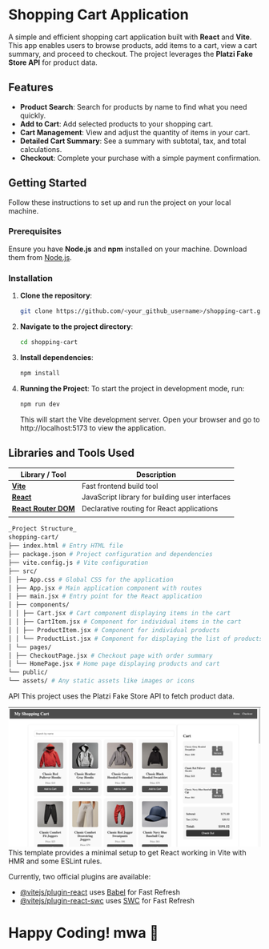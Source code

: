 # Shopping Cart Application

A simple and efficient shopping cart application built with **React** and **Vite**. This app enables users to browse products, add items to a cart, view a cart summary, and proceed to checkout. The project leverages the **Platzi Fake Store API** for product data.

## Features

- **Product Search**: Search for products by name to find what you need quickly.
- **Add to Cart**: Add selected products to your shopping cart.
- **Cart Management**: View and adjust the quantity of items in your cart.
- **Detailed Cart Summary**: See a summary with subtotal, tax, and total calculations.
- **Checkout**: Complete your purchase with a simple payment confirmation.

## Getting Started

Follow these instructions to set up and run the project on your local machine.

### Prerequisites

Ensure you have **Node.js** and **npm** installed on your machine. Download them from [Node.js](https://nodejs.org/).

### Installation

1. **Clone the repository**:

   ```bash
   git clone https://github.com/<your_github_username>/shopping-cart.git

   ```

2. **Navigate to the project directory**:

   ```bash
   cd shopping-cart
   ```

3. **Install dependencies**:

   ```bash
   npm install
   ```

4. **Running the Project**:
   To start the project in development mode, run:

   ```bash
   npm run dev
   ```

   This will start the Vite development server. Open your browser and go to http://localhost:5173 to view the application.

## Libraries and Tools Used

| Library / Tool                                   | Description                                     |
| ------------------------------------------------ | ----------------------------------------------- |
| [**Vite**](https://vitejs.dev/)                  | Fast frontend build tool                        |
| [**React**](https://reactjs.org/)                | JavaScript library for building user interfaces |
| [**React Router DOM**](https://reactrouter.com/) | Declarative routing for React applications      |
|                                                  |

```bash
_Project Structure_
shopping-cart/
├── index.html # Entry HTML file
├── package.json # Project configuration and dependencies
├── vite.config.js # Vite configuration
├── src/
│ ├── App.css # Global CSS for the application
│ ├── App.jsx # Main application component with routes
│ ├── main.jsx # Entry point for the React application
│ ├── components/
│ │ ├── Cart.jsx # Cart component displaying items in the cart
│ │ ├── CartItem.jsx # Component for individual items in the cart
│ │ ├── ProductItem.jsx # Component for individual products
│ │ └── ProductList.jsx # Component for displaying the list of products
│ └── pages/
│ ├── CheckoutPage.jsx # Checkout page with order summary
│ └── HomePage.jsx # Home page displaying products and cart
└── public/
└── assets/ # Any static assets like images or icons
```

API
This project uses the Platzi Fake Store API to fetch product data.

![Shopping Cart Screenshot](Shopping-cart.png)
This template provides a minimal setup to get React working in Vite with HMR and some ESLint rules.

Currently, two official plugins are available:

- [@vitejs/plugin-react](https://github.com/vitejs/vite-plugin-react/blob/main/packages/plugin-react/README.md) uses [Babel](https://babeljs.io/) for Fast Refresh
- [@vitejs/plugin-react-swc](https://github.com/vitejs/vite-plugin-react-swc) uses [SWC](https://swc.rs/) for Fast Refresh

# Happy Coding! mwa 🫡
